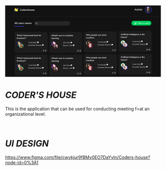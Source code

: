 ![alt text](images/C1.png)


# _**CODER'S HOUSE**_  

This is the application that can be used for conducting meeting f=at an organizational level.

</br>

# _**UI DESIGN**_  

https://www.figma.com/file/cwvkjur9fBMv0EO7DaYyln/Coders-house?node-id=0%3A1